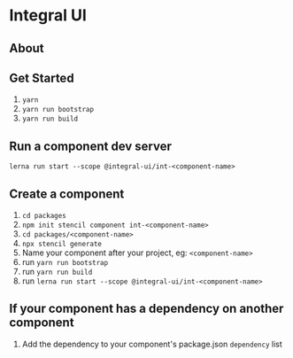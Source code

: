 # Integral UI
## About

## Get Started

1. ``yarn``
2. ``yarn run bootstrap``
3. ``yarn run build``

## Run a component dev server

``lerna run start --scope @integral-ui/int-<component-name>``

## Create a component

1. ``cd packages``
1. ``npm init stencil component int-<component-name>``
1. ``cd packages/<component-name>``
1. ``npx stencil generate``
1. Name your component after your project, eg: `<component-name>`
1. run `yarn run bootstrap`
1. run `yarn run build`
1. run `lerna run start --scope @integral-ui/int-<component-name>`


## If your component has a dependency on another component

1. Add the dependency to your component's package.json `dependency` list
